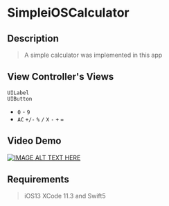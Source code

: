 # SimpleiOSCalculator

## Description
> A simple calculator was implemented in this app

## View Controller's Views
`UILabel` </br>
`UIButton`
   - `0` - `9`
   - `AC` `+/-` `%` `/` `X` `-` `+` `=`
   
## Video Demo

[![IMAGE ALT TEXT HERE](https://img.youtube.com/vi/f1kk7brFO74/0.jpg)](https://www.youtube.com/watch?v=f1kk7brFO74)


## Requirements
> iOS13 XCode 11.3 and Swift5








